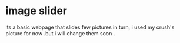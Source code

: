 # image slider
its a basic webpage that slides few pictures in turn, i used my crush's picture for now .but i will change them soon .

